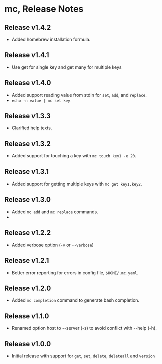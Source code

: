 # mc, Release Notes

## Release v1.4.2

* Added homebrew installation formula.

## Release v1.4.1

* Use get for single key and get many for multiple keys

## Release v1.4.0

* Added support reading value from stdin for `set`, `add`, and `replace`.
* `echo -n value | mc set key`

## Release v1.3.3

* Clarified help texts.

## Release v1.3.2

* Added support for touching a key with `mc touch key1 -e 20`.

## Release v1.3.1

* Added support for getting multiple keys with `mc get key1,key2`.

## Release v1.3.0

* Added `mc add` and `mc replace` commands.
*
## Release v1.2.2

* Added verbose option (`-v` or `--verbose`)

## Release v1.2.1

* Better error reporting for errors in config file, `$HOME/.mc.yaml`.

## Release v1.2.0

* Added `mc completion` command to generate bash completion.

## Release v1.1.0

* Renamed option host to --server (-s) to avoid conflict with --help (-h).

## Release v1.0.0

* Initial release with support for `get`, `set`, `delete`, `deleteall` and
  `version`

